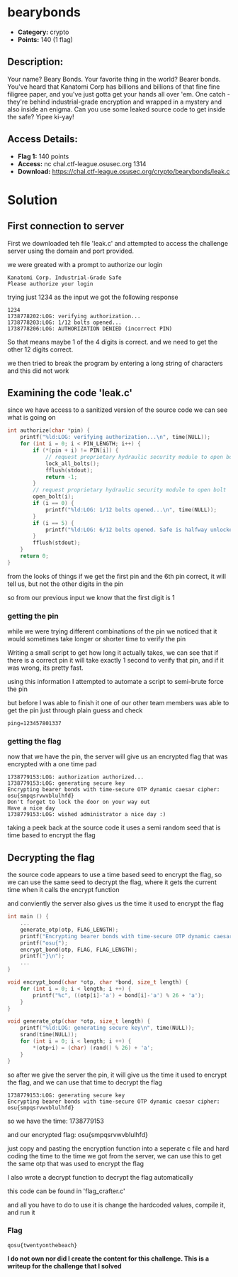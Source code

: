 # bearybonds
- **Category:** crypto
- **Points:** 140 (1 flag)

## Description:
Your name? Beary Bonds. Your favorite thing in the world? Bearer bonds. You've heard that Kanatomi Corp has billions and billions of that fine fine filigree paper, and you've just gotta get your hands all over 'em. One catch - they're behind industrial-grade encryption and wrapped in a mystery and also inside an enigma. Can you use some leaked source code to get inside the safe? Yipee ki-yay!

## Access Details:
- **Flag 1:** 140 points
- **Access:** nc chal.ctf-league.osusec.org 1314
- **Download:** https://chal.ctf-league.osusec.org/crypto/bearybonds/leak.c

# Solution
## First connection to server
First we downloaded teh file 'leak.c' and attempted to access the challenge server using the domain and port provided.

we were greated with a prompt to authorize our login

```shell
Kanatomi Corp. Industrial-Grade Safe
Please authorize your login
```

trying just 1234 as the input we got the following response

```shell
1234
1738778202:LOG: verifying authorization...
1738778203:LOG: 1/12 bolts opened...
1738778206:LOG: AUTHORIZATION DENIED (incorrect PIN)
```

So that means maybe 1 of the 4 digits is correct. and we need to get the other 12 digits correct.

we then tried to break the program by entering a long string of characters and this did not work


## Examining the code 'leak.c'
since we have access to a sanitized version of the source code we can see what is going on

```c
int authorize(char *pin) {
    printf("%ld:LOG: verifying authorization...\n", time(NULL));
    for (int i = 0; i < PIN_LENGTH; i++) {
        if (*(pin + i) != PIN[i]) {
            // request proprietary hydraulic security module to open bolt
            lock_all_bolts();
            fflush(stdout);
            return -1;
        }
        // request proprietary hydraulic security module to open bolt
        open_bolt(i);
        if (i == 0) {
            printf("%ld:LOG: 1/12 bolts opened...\n", time(NULL));
        }
        if (i == 5) {
            printf("%ld:LOG: 6/12 bolts opened. Safe is halfway unlocked.\n", time(NULL));
        }
        fflush(stdout);
    }
    return 0;
}
```

from the looks of things if we get the first pin and the 6th pin correct, it will tell us, but not the other digits in the pin

so from our previous input we know that the first digit is 1

### getting the pin
while we were trying different combinations of the pin we noticed that it would sometimes take longer or shorter time to verify the pin

Writing a small script to get how long it actually takes, we can see that if there is a correct pin it will take exactly 1 second to verify that pin, and if it was wrong, its pretty fast.

using this information I attempted to automate a script to semi-brute force the pin

but before I was able to finish it one of our other team members was able to get the pin just through plain guess and check

```shell
ping=123457801337
```

### getting the flag
now that we have the pin, the server will give us an encrypted flag that was encrypted with a one time pad

```shell
1738779153:LOG: authorization authorized...
1738779153:LOG: generating secure key
Encrypting bearer bonds with time-secure OTP dynamic caesar cipher:
osu{smpqsrvwvblulhfd}
Don't forget to lock the door on your way out
Have a nice day
1738779153:LOG: wished administrator a nice day :)
```

taking a peek back at the source code it uses a semi random seed that is time based to encrypt the flag

## Decrypting the flag
the source code appears to use a time based seed to encrypt the flag, so we can use the same seed to decrypt the flag, where it gets the current time when it calls the encrypt function

and conviently the server also gives us the time it used to encrypt the flag

```c
int main () {
    ...
    generate_otp(otp, FLAG_LENGTH);
    printf("Encrypting bearer bonds with time-secure OTP dynamic caesar cipher:\n");
    printf("osu{");
    encrypt_bond(otp, FLAG, FLAG_LENGTH);
    printf("}\n");
    ...
}

void encrypt_bond(char *otp, char *bond, size_t length) {
    for (int i = 0; i < length; i ++) {
        printf("%c", ((otp[i]-'a') + bond[i]-'a') % 26 + 'a');
    }
}

void generate_otp(char *otp, size_t length) {
    printf("%ld:LOG: generating secure key\n", time(NULL));
    srand(time(NULL));
    for (int i = 0; i < length; i ++) {
        *(otp+i) = (char) (rand() % 26) + 'a';
    }
}
```

so after we give the server the pin, it will give us the time it used to encrypt the flag, and we can use that time to decrypt the flag

```shell
1738779153:LOG: generating secure key
Encrypting bearer bonds with time-secure OTP dynamic caesar cipher:
osu{smpqsrvwvblulhfd}
```

so we have the time: 1738779153

and our encrypted flag: osu{smpqsrvwvblulhfd}

just copy and pasting the encryption function into a seperate c file and hard coding the time to the time we got from the server, we can use this to get the same otp that was used to encrypt the flag

I also wrote a decrypt function to decrypt the flag automatically

this code can be found in 'flag_crafter.c'

and all you have to do to use it is change the hardcoded values, compile it, and run it

### Flag
```shell
qosu{twentyonthebeach}
```

**I do not own nor did I create the content for this challenge. This is a writeup for the challenge that I solved**
